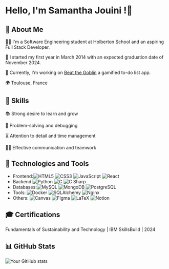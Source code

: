 # Hello, I'm Samantha Jouini !👋

## 🚀 About Me 
👨‍💻 I'm a Software Engineering student at Holberton School and an aspiring Full Stack Developer. 

📅 I started my first year in March 2014 with an expected graduation date of November 2024.

💭 Currently, I'm working on [Beat the Goblin](https://github.com/SamJouini/Beat_the_Goblin) a gamified to-do list app.

🌍 Toulouse, France

## 🧠 Skills
📚 Strong desire to learn and grow

🧩 Problem-solving and debugging

⏳ Attention to detail and time management

🤜🤛 Effective communication and teamwork

## 🔧 Technologies and Tools
- Frontend:![HTML5](https://img.shields.io/badge/-HTML5-E34F26?style=flat-square&logo=html5&logoColor=white) ![CSS3](https://img.shields.io/badge/-CSS3-1572B6?style=flat-square&logo=css3) ![JavaScript](https://img.shields.io/badge/-JavaScript-F7DF1E?style=flat-square&logo=javascript&logoColor=black) ![React](https://img.shields.io/badge/React-61DAFB?style=flat-square&logo=react&logoColor=black)
- Backend:![Python](https://img.shields.io/badge/-Python-3776AB?style=flat-square&logo=python&logoColor=white) ![C](https://img.shields.io/badge/-C-00599C?style=flat-square&logo=c&logoColor=white) ![C Sharp](https://img.shields.io/badge/-C%23-239120?style=flat-square&logo=c-sharp&logoColor=white)
- Databases:![MySQL](https://img.shields.io/badge/-MySQL-4479A1?style=flat-square&logo=mysql&logoColor=white) ![MongoDB](https://img.shields.io/badge/MongoDB-%234ea94b.svg?style=flat-square&logo=mongodb&logoColor=white) ![PostgreSQL](https://img.shields.io/badge/PostgreSQL-316192?style=flat-square&logo=postgresql&logoColor=white)
- Tools: ![Docker](https://img.shields.io/badge/Docker-2496ED?style=flat-square&logo=docker&logoColor=white) ![SQLAlchemy](https://img.shields.io/badge/SQLAlchemy-3C873A?style=flat-square&logo=sqlalchemy&logoColor=white) ![Nginx](https://img.shields.io/badge/nginx-%23009639.svg?style=flat-square&logo=nginx&logoColor=white)
- Others: ![Canvas](https://img.shields.io/badge/Canvas-E05D44?style=flat-square&logo=canvas&logoColor=white) ![Figma](https://img.shields.io/badge/Figma-F24E1E?style=flat-square&logo=figma&logoColor=white) ![LaTeX](https://img.shields.io/badge/LaTeX-008080?style=flat-square&logo=latex&logoColor=white) ![Notion](https://img.shields.io/badge/Notion-%23000000.svg?style=for-the-badge&logo=notion&logoColor=white) 

 ## 🎓 Certifications
Fundamentals of Sustainability and Technology | IBM SkillsBuild | 2024



## 📊 GitHub Stats
![Your GitHub stats](https://github-readme-stats.vercel.app/api?username=SamJouini&show_icons=true&bg_color=FFDAB9&title_color=FF8C00&text_color=8B4513&icon_color=FFA07A&border_color=FFE4B5)


